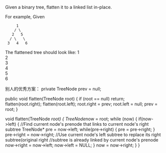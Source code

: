 Given a binary tree, flatten it to a linked list in-place.

For example,
Given

         1
        / \
       2   5
      / \   \
     3   4   6
The flattened tree should look like:
   1
    \
     2
      \
       3
        \
         4
          \
           5
            \
             6


别人的优秀方案：
private TreeNode prev = null;

public void flatten(TreeNode root) {
    if (root == null)
        return;
    flatten(root.right);
    flatten(root.left);
    root.right = prev;
    root.left = null;
    prev = root;
}



void flatten(TreeNode *root) {
		TreeNode*now = root;
		while (now)
		{
			if(now->left)
			{
                //Find current node's prenode that links to current node's right subtree
				TreeNode* pre = now->left;
				while(pre->right)
				{
					pre = pre->right;
				}
				pre->right = now->right;
                //Use current node's left subtree to replace its right subtree(original right 
                //subtree is already linked by current node's prenode
				now->right = now->left;
				now->left = NULL;
			}
			now = now->right;
		}
    }
